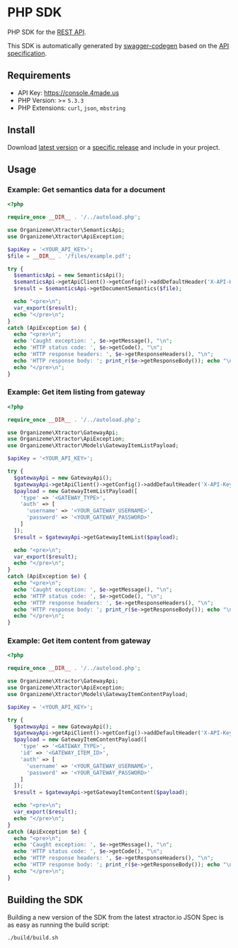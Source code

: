 # PHP SDK

PHP SDK for the [REST API](https://console.4made.us).

This SDK is automatically generated by [swagger-codegen](https://github.com/swagger-api/swagger-codegen) based on the [API specification](https://console.4made.us/scheme/api/latest.json).

## Requirements

- API Key: https://console.4made.us 
- PHP Version: >= `5.3.3`
- PHP Extensions: `curl`, `json`, `mbstring`

## Install

Download [latest version](https://github.com/amadeusmuc/sdk-php/archive/master.zip) or a [specific release](https://github.com/amadeusmuc/sdk-php/releases) and include in your project.

## Usage

### Example: Get semantics data for a document
```php
<?php

require_once __DIR__ . '/../autoload.php';

use Organizeme\Xtractor\SemanticsApi;
use Organizeme\Xtractor\ApiException;

$apiKey = '<YOUR_API_KEY>';
$file = __DIR__ . '/files/example.pdf';

try {
  $semanticsApi = new SemanticsApi();
  $semanticsApi->getApiClient()->getConfig()->addDefaultHeader('X-API-Key', $apiKey);
  $result = $semanticsApi->getDocumentSemantics($file);

  echo "<pre>\n";
  var_export($result);
  echo "</pre>\n";
}
catch (ApiException $e) {
  echo "<pre>\n";
  echo 'Caught exception: ', $e->getMessage(), "\n";
  echo 'HTTP status code: ', $e->getCode(), "\n";
  echo 'HTTP response headers: ', $e->getResponseHeaders(), "\n";
  echo 'HTTP response body: '; print_r($e->getResponseBody()); echo "\n";
  echo "</pre>\n";
}
```

### Example: Get item listing from gateway
```php
<?php

require_once __DIR__ . '/../autoload.php';

use Organizeme\Xtractor\GatewayApi;
use Organizeme\Xtractor\ApiException;
use Organizeme\Xtractor\Models\GatewayItemListPayload;

$apiKey = '<YOUR_API_KEY>';

try {
  $gatewayApi = new GatewayApi();
  $gatewayApi->getApiClient()->getConfig()->addDefaultHeader('X-API-Key', $apiKey);
  $payload = new GatewayItemListPayload([
    'type' => '<GATEWAY_TYPE>',
    'auth' => [
      'username' => '<YOUR_GATEWAY_USERNAME>',
      'password' => '<YOUR_GATEWAY_PASSWORD>'
    ]
  ]);
  $result = $gatewayApi->getGatewayItemList($payload);

  echo "<pre>\n";
  var_export($result);
  echo "</pre>\n";
}
catch (ApiException $e) {
  echo "<pre>\n";
  echo 'Caught exception: ', $e->getMessage(), "\n";
  echo 'HTTP status code: ', $e->getCode(), "\n";
  echo 'HTTP response headers: ', $e->getResponseHeaders(), "\n";
  echo 'HTTP response body: '; print_r($e->getResponseBody()); echo "\n";
  echo "</pre>\n";
}
```

### Example: Get item content from gateway
```php
<?php

require_once __DIR__ . '/../autoload.php';

use Organizeme\Xtractor\GatewayApi;
use Organizeme\Xtractor\ApiException;
use Organizeme\Xtractor\Models\GatewayItemContentPayload;

$apiKey = '<YOUR_API_KEY>';

try {
  $gatewayApi = new GatewayApi();
  $gatewayApi->getApiClient()->getConfig()->addDefaultHeader('X-API-Key', $apiKey);
  $payload = new GatewayItemContentPayload([
    'type' => '<GATEWAY_TYPE>',
    'id' => '<GATEWAY_ITEM_ID>',
    'auth' => [
      'username' => '<YOUR_GATEWAY_USERNAME>',
      'password' => '<YOUR_GATEWAY_PASSWORD>'
    ]
  ]);
  $result = $gatewayApi->getGatewayItemContent($payload);

  echo "<pre>\n";
  var_export($result);
  echo "</pre>\n";
}
catch (ApiException $e) {
  echo "<pre>\n";
  echo 'Caught exception: ', $e->getMessage(), "\n";
  echo 'HTTP status code: ', $e->getCode(), "\n";
  echo 'HTTP response headers: ', $e->getResponseHeaders(), "\n";
  echo 'HTTP response body: '; print_r($e->getResponseBody()); echo "\n";
  echo "</pre>\n";
}
```

## Building the SDK

Building a new version of the SDK from the latest xtractor.io JSON Spec is as easy as running the build script:

```
./build/build.sh
```
